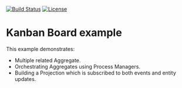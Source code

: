 [![Build Status](https://github.com/spine-examples/kanban/actions/workflows/build.yml/badge.svg)](https://github.com/spine-examples/kanban/actions/workflows/build.yml)
[![License](https://img.shields.io/badge/License-Apache_2.0-blue.svg)](https://www.apache.org/licenses/LICENSE-2.0)

# Kanban Board example

This example demonstrates:

* Multiple related Aggregate.
* Orchestrating Aggregates using Process Managers.
* Building a Projection which is subscribed to both events and entity updates.
